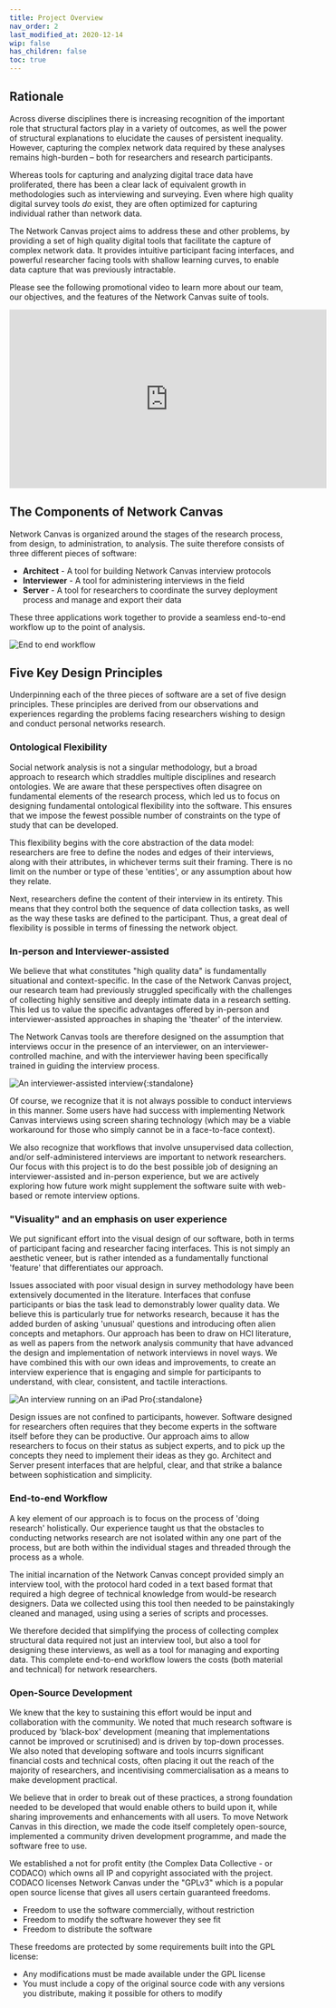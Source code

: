 ```yaml
---
title: Project Overview
nav_order: 2
last_modified_at: 2020-12-14
wip: false
has_children: false
toc: true
---
```

## Rationale

Across diverse disciplines there is increasing recognition of the important role that structural factors play in a variety of outcomes, as well the power of structural explanations to elucidate the causes of persistent inequality. However, capturing the complex network data required by these analyses remains high-burden – both for researchers and research participants.

Whereas tools for capturing and analyzing digital trace data have proliferated, there has been a clear lack of equivalent growth in methodologies such as interviewing and surveying. Even where high quality digital survey tools *do* exist, they are often optimized for capturing individual rather than network data.

The Network Canvas project aims to address these and other problems, by providing a set of high quality digital tools that facilitate the capture of complex network data. It provides intuitive participant facing interfaces, and powerful researcher facing tools with shallow learning curves, to enable data capture that was previously intractable. 

Please see the following promotional video to learn more about our team, our objectives, and the features of the Network Canvas suite of tools.

<iframe width="560" height="315" src="https://www.youtube.com/embed/XzfE6j-LnII" frameborder="0" allowfullscreen style="margin: 0 auto; display: block"></iframe>

## The Components of Network Canvas

Network Canvas is organized around the stages of the research process, from design, to administration, to analysis. The suite therefore consists of three different pieces of software:

* **Architect** - A tool for building Network Canvas interview protocols
* **Interviewer** - A tool for administering interviews in the field
* **Server** - A tool for researchers to coordinate the survey deployment process and manage and export their data

These three applications work together to provide a seamless end-to-end workflow up to the point of analysis.

![End to end workflow](/assets/img/introduction-images/workflow@2x.png)

## Five Key Design Principles

Underpinning each of the three pieces of software are a set of five design principles. These principles are derived from our observations and experiences regarding the problems facing researchers wishing to design and conduct personal networks research.

### Ontological Flexibility

Social network analysis is not a singular methodology, but a broad approach to research which straddles multiple disciplines and research ontologies. We are aware that these perspectives often disagree on fundamental elements of the research process, which led us to focus on designing fundamental ontological flexibility into the software. This ensures that we impose the fewest possible number of constraints on the type of study that can be developed.

This flexibility begins with the core abstraction of the data model: researchers are free to define the nodes and edges of their interviews, along with their attributes, in whichever terms suit their framing. There is no limit on the number or type of these 'entities', or any assumption about how they relate. 

Next, researchers define the content of their interview in its entirety. This means that they control both the sequence of data collection tasks, as well as the way these tasks are defined to the participant. Thus, a great deal of flexibility is possible in terms of finessing the network object.

### In-person and Interviewer-assisted

We believe that what constitutes "high quality data" is fundamentally situational and context-specific. In the case of the Network Canvas project, our research team had previously struggled specifically with the challenges of collecting highly sensitive and deeply intimate data in a research setting. This led us to value the specific advantages offered by in-person and interviewer-assisted approaches in shaping the 'theater' of the interview.

The Network Canvas tools are therefore designed on the assumption that interviews occur in the presence of an interviewer, on an interviewer-controlled machine, and with the interviewer having been specifically trained in guiding the interview process. 

![An interviewer-assisted interview](/assets/img/introduction-images/interviewer-assisted.png){:standalone}

Of course, we recognize that it is not always possible to conduct interviews in this manner. Some users have had success with implementing Network Canvas interviews using screen sharing technology (which may be a viable workaround for those who simply cannot be in a face-to-face context). 

We also recognize that workflows that involve unsupervised data collection, and/or self-administered interviews are important to network researchers. Our focus with this project is to do the best possible job of designing an interviewer-assisted and in-person experience, but we are actively exploring how future work might supplement the software suite with web-based or remote interview options. 

### "Visuality" and an emphasis on user experience

We put significant effort into the visual design of our software, both in terms of participant facing and researcher facing interfaces. This is not simply an aesthetic veneer, but is rather intended as a fundamentally functional 'feature' that differentiates our approach.

Issues associated with poor visual design in survey methodology have been extensively documented in the literature. Interfaces that confuse participants or bias the task lead to demonstrably lower quality data. We believe this is particularly true for networks research, because it has the added burden of asking 'unusual' questions and introducing often alien concepts and metaphors. Our approach has been to draw on HCI literature, as well as papers from the network analysis community that have advanced the design and implementation of network interviews in novel ways. We have combined this with our own ideas and improvements, to create an interview experience that is engaging and simple for participants to understand, with clear, consistent, and tactile interactions.

![An interview running on an iPad Pro](/assets/img/introduction-images/visual.png){:standalone}

Design issues are not confined to participants, however. Software designed for researchers often requires that they become experts in the software itself before they can be productive. Our approach aims to allow researchers to focus on their status as subject experts, and to pick up the concepts they need to implement their ideas as they go. Architect and Server present interfaces that are helpful, clear, and that strike a balance between sophistication and simplicity. 

### End-to-end Workflow

A key element of our approach is to focus on the process of 'doing research' holistically. Our experience taught us that the obstacles to conducting networks research are not isolated within any one part of the process, but are both within the individual stages and threaded through the process as a whole.

The initial incarnation of the Network Canvas concept provided simply an interview tool, with the protocol hard coded in a text based format that required a high degree of technical knowledge from would-be research designers. Data we collected using this tool then needed to be painstakingly cleaned and managed, using using a series of scripts and processes.

We therefore decided that simplifying the process of collecting complex structural data required not just an interview tool, but also a tool for designing these interviews, as well as a tool for managing and exporting data. This complete end-to-end workflow lowers the costs (both material and technical) for network researchers.

### Open-Source Development

We knew that the key to sustaining this effort would be input and collaboration with the community. We noted that much research software is produced by 'black-box' development (meaning that implementations cannot be improved or scrutinised) and is driven by top-down processes. We also noted that developing software and tools incurrs significant financial costs and technical costs, often placing it out the reach of the majority of researchers, and incentivising commercialisation as a means to make development practical.

We believe that in order to break out of these practices, a strong foundation needed to be developed that would enable others to build upon it, while sharing improvements and enhancements with all users. To move Network Canvas in this direction, we made the code itself completely open-source, implemented a community driven development programme, and made the software free to use.

We established a not for profit entity (the Complex Data Collective - or CODACO) which owns all IP and copyright associated with the project. CODACO licenses Network Canvas under the "GPLv3" which is a popular open source license that gives all users certain guaranteed freedoms.

* Freedom to use the software commercially, without restriction
* Freedom to modify the software however they see fit
* Freedom to distribute the software

These freedoms are protected by some requirements built into the GPL license:

* Any modifications must be made available under the GPL license
* You must include a copy of the original source code with any versions you distribute, making it possible for others to modify
